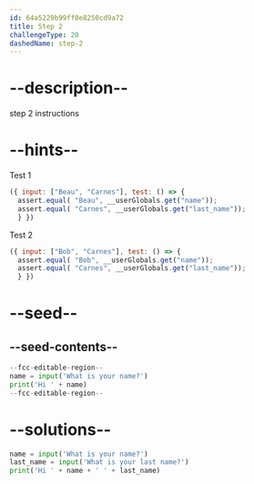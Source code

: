 ```yaml
---
id: 64a5229b99ff0e8250cd9a72
title: Step 2
challengeType: 20
dashedName: step-2
---
```


# --description--

step 2 instructions

# --hints--

Test 1

```js
({ input: ["Beau", "Carnes"], test: () => {
  assert.equal( "Beau", __userGlobals.get("name"));
  assert.equal( "Carnes", __userGlobals.get("last_name"));
  } })
```

Test 2

```js
({ input: ["Bob", "Carnes"], test: () => {
  assert.equal( "Bob", __userGlobals.get("name"));
  assert.equal( "Carnes", __userGlobals.get("last_name"));
  } })
```


# --seed--

## --seed-contents--

```py
--fcc-editable-region--
name = input('What is your name?')
print('Hi ' + name)
--fcc-editable-region--
```

# --solutions--

```py
name = input('What is your name?')
last_name = input('What is your last name?')
print('Hi ' + name + ' ' + last_name)
```
